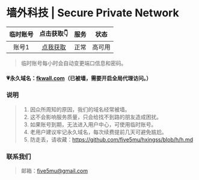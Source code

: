 # 墙外科技 | Secure Private Network

| 临时账号 | 点击获取👇 | 服务 | 状态 |
| :----: | :----: | :----: | :----: |
| 账号1 | [点我获取](https://free.5mu.me) | 正常 | 高可用 |

> 临时账号每小时会自动变更端口信息和密码。

#### 💗永久域名：[fkwall.com](http://fkwall.com)（已被墙，需要开启全局代理访问。）

### 说明

> 1. 因众所周知的原因，我们的域名经常被墙。
> 2. 这不会影响服务质量，只会给找不到路的朋友造成困扰。
> 3. 如果账号到期，无法进入用户中心，可使用临时账号。
> 4. 老用户建议牢记永久域名，每次续费提前几天可避免尴尬。
> 5. 防走丢，请收藏：https://github.com/five5mu/hxingss/blob/h/h.md

### 联系我们

> 邮箱：five5mu@gmail.com

